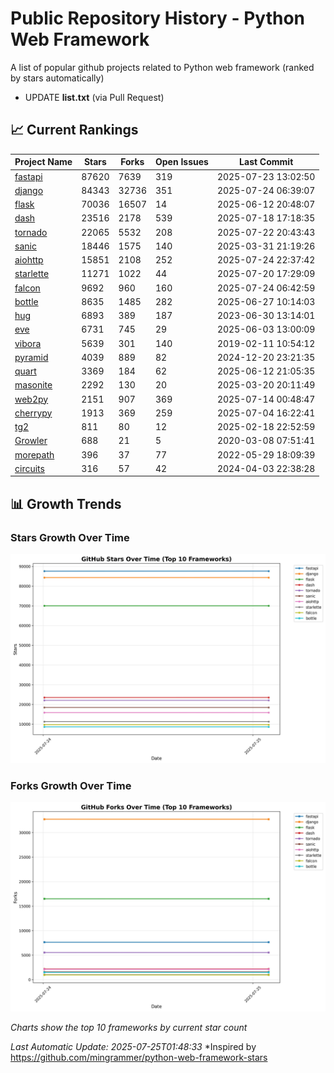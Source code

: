 # Public Repository History - Python Web Framework
A list of popular github projects related to Python web framework (ranked by stars automatically)

* UPDATE **list.txt** (via Pull Request)

## 📈 Current Rankings

| Project Name | Stars | Forks | Open Issues | Last Commit |
| ------------ | ----- | ----- | ----------- | ----------- |
| [fastapi](https://github.com/fastapi/fastapi) | 87620 | 7639 | 319 | 2025-07-23 13:02:50 |
| [django](https://github.com/django/django) | 84343 | 32736 | 351 | 2025-07-24 06:39:07 |
| [flask](https://github.com/pallets/flask) | 70036 | 16507 | 14 | 2025-06-12 20:48:07 |
| [dash](https://github.com/plotly/dash) | 23516 | 2178 | 539 | 2025-07-18 17:18:35 |
| [tornado](https://github.com/tornadoweb/tornado) | 22065 | 5532 | 208 | 2025-07-22 20:43:43 |
| [sanic](https://github.com/sanic-org/sanic) | 18446 | 1575 | 140 | 2025-03-31 21:19:26 |
| [aiohttp](https://github.com/aio-libs/aiohttp) | 15851 | 2108 | 252 | 2025-07-24 22:37:42 |
| [starlette](https://github.com/encode/starlette) | 11271 | 1022 | 44 | 2025-07-20 17:29:09 |
| [falcon](https://github.com/falconry/falcon) | 9692 | 960 | 160 | 2025-07-24 06:42:59 |
| [bottle](https://github.com/bottlepy/bottle) | 8635 | 1485 | 282 | 2025-06-27 10:14:03 |
| [hug](https://github.com/hugapi/hug) | 6893 | 389 | 187 | 2023-06-30 13:14:01 |
| [eve](https://github.com/pyeve/eve) | 6731 | 745 | 29 | 2025-06-03 13:00:09 |
| [vibora](https://github.com/vibora-io/vibora) | 5639 | 301 | 140 | 2019-02-11 10:54:12 |
| [pyramid](https://github.com/Pylons/pyramid) | 4039 | 889 | 82 | 2024-12-20 23:21:35 |
| [quart](https://github.com/pallets/quart) | 3369 | 184 | 62 | 2025-06-12 21:05:35 |
| [masonite](https://github.com/MasoniteFramework/masonite) | 2292 | 130 | 20 | 2025-03-20 20:11:49 |
| [web2py](https://github.com/web2py/web2py) | 2151 | 907 | 369 | 2025-07-14 00:48:47 |
| [cherrypy](https://github.com/cherrypy/cherrypy) | 1913 | 369 | 259 | 2025-07-04 16:22:41 |
| [tg2](https://github.com/TurboGears/tg2) | 811 | 80 | 12 | 2025-02-18 22:52:59 |
| [Growler](https://github.com/pyGrowler/Growler) | 688 | 21 | 5 | 2020-03-08 07:51:41 |
| [morepath](https://github.com/morepath/morepath) | 396 | 37 | 77 | 2022-05-29 18:09:39 |
| [circuits](https://github.com/circuits/circuits) | 316 | 57 | 42 | 2024-04-03 22:38:28 |

## 📊 Growth Trends

### Stars Growth Over Time
![Stars Chart](charts/stars_chart.jpg)

### Forks Growth Over Time
![Forks Chart](charts/forks_chart.jpg)

*Charts show the top 10 frameworks by current star count*


*Last Automatic Update: 2025-07-25T01:48:33*
*Inspired by https://github.com/mingrammer/python-web-framework-stars
